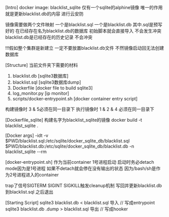 [Intro]
docker image: blacklist_sqlite 仅有一个sqlite的alphine镜像 唯一的作用就是更新blacklist.db的内容 进行云安防

镜像需要做两个文件映射 一个是blacklist.sql 一个是blacklist.db
其中.sql是预写好的 在已经存在名为blacklist.db的数据库 初始脚本就会直接导入 不会发生冲突
blacklist.db是已经存在的历史记录 不会冲突

!!!假如整个集群是新建立 一定不要放置blacklist.db文件 不然镜像启动回无法创建数据库

[Structure]
当前文件夹下需要的材料
1. blacklist.db                     [sqlite3数据库]
2. blacklist.sql                    [sqlite3数据库dump]
3. Dockerfile                       [docker file to build sqlite3]
4. log_monitor.py                   [ip monitor]
5. scripts/docker-entrypoint.sh     [docker container entry script]

构建镜像时 3 & 5必须在同一目录下
执行镜像时 1 & 2 & 4 必须在同一目录下

[Dockerfile_sqlite]
构建名字为blacklist_sqlite的镜像
docker build -t blacklist_sqlite .

[Docker args]
-idt
-v $PWD/blacklist.sql:/etc/sqlite/docker_sqlite_db/blacklist.sql
   $PWD/blacklist.db:/etc/sqlite/docker_sqlite_db/blacklist.db
-n blacklist_sqlite
--rm

[docker-entrypoint.sh]
作为当前container 1号进程启动 启动时务必detach mode因为是1号进程 如果不detach就会停在没有输出的状态
因为/bash/sh是作为2号进程进入的container

trap了信号SIGTERM SIGINT SIGKILL触发cleanup机制
写回并更新blacklist.db到blacklist.sql
之后退出

[Starting Script]
sqlite3 blacklist.db < blacklist.sql 导入                     // 写成entrypoint
sqlite3 blacklist.db .dump > blacklist.sql 导出               // 写成hooker
